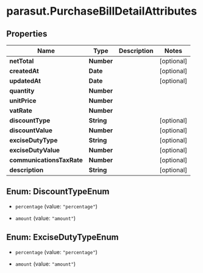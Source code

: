 # parasut.PurchaseBillDetailAttributes

## Properties
Name | Type | Description | Notes
------------ | ------------- | ------------- | -------------
**netTotal** | **Number** |  | [optional] 
**createdAt** | **Date** |  | [optional] 
**updatedAt** | **Date** |  | [optional] 
**quantity** | **Number** |  | 
**unitPrice** | **Number** |  | 
**vatRate** | **Number** |  | 
**discountType** | **String** |  | [optional] 
**discountValue** | **Number** |  | [optional] 
**exciseDutyType** | **String** |  | [optional] 
**exciseDutyValue** | **Number** |  | [optional] 
**communicationsTaxRate** | **Number** |  | [optional] 
**description** | **String** |  | [optional] 


<a name="DiscountTypeEnum"></a>
## Enum: DiscountTypeEnum


* `percentage` (value: `"percentage"`)

* `amount` (value: `"amount"`)




<a name="ExciseDutyTypeEnum"></a>
## Enum: ExciseDutyTypeEnum


* `percentage` (value: `"percentage"`)

* `amount` (value: `"amount"`)




